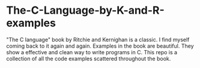 # The-C-Language-by-K-and-R-examples

"The C language" book by Ritchie and Kernighan is a classic. I find myself coming back to it again and again. Examples in the book are beautiful. They show a effective and clean way to write programs in C. This repo is a collection of all the code examples scattered throughout the book.
